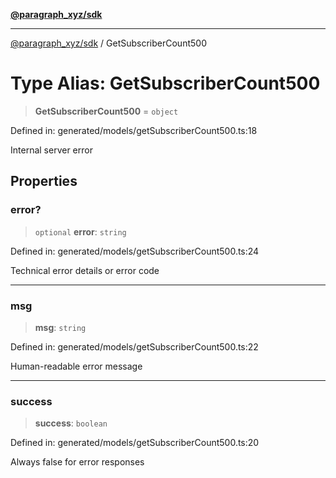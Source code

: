 [**@paragraph_xyz/sdk**](../README.md)

***

[@paragraph_xyz/sdk](../README.md) / GetSubscriberCount500

# Type Alias: GetSubscriberCount500

> **GetSubscriberCount500** = `object`

Defined in: generated/models/getSubscriberCount500.ts:18

Internal server error

## Properties

### error?

> `optional` **error**: `string`

Defined in: generated/models/getSubscriberCount500.ts:24

Technical error details or error code

***

### msg

> **msg**: `string`

Defined in: generated/models/getSubscriberCount500.ts:22

Human-readable error message

***

### success

> **success**: `boolean`

Defined in: generated/models/getSubscriberCount500.ts:20

Always false for error responses
